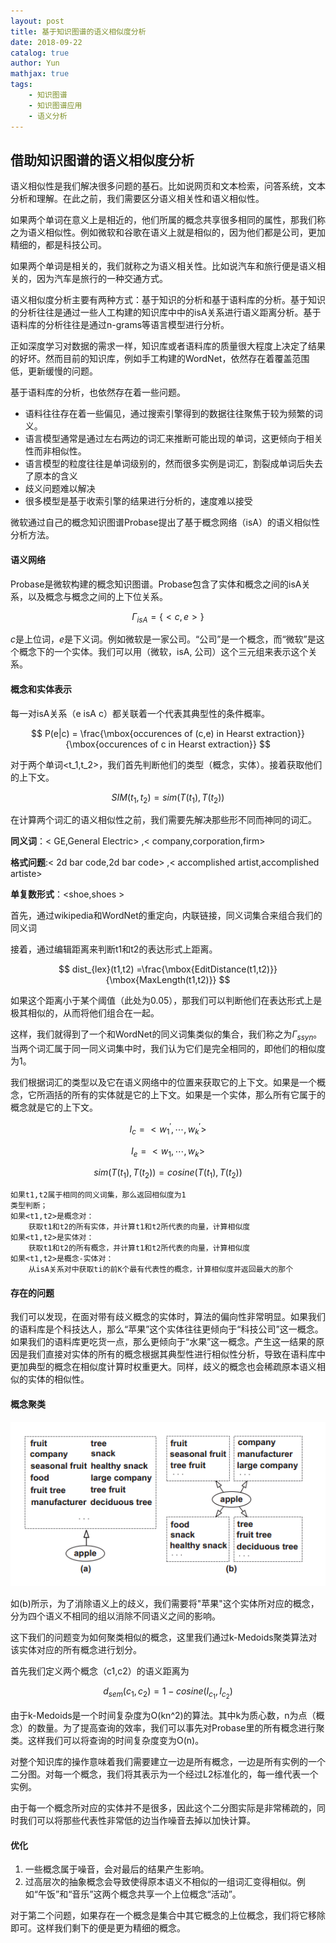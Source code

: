 ```yaml
---
layout: post  
title: 基于知识图谱的语义相似度分析  
date: 2018-09-22
catalog: true
author: Yun
mathjax: true
tags:
    - 知识图谱
    - 知识图谱应用
    - 语义分析
---
```






## 借助知识图谱的语义相似度分析

语义相似性是我们解决很多问题的基石。比如说网页和文本检索，问答系统，文本分析和理解。在此之前，我们需要区分语义相关性和语义相似性。

如果两个单词在意义上是相近的，他们所属的概念共享很多相同的属性，那我们称之为语义相似性。例如微软和谷歌在语义上就是相似的，因为他们都是公司，更加精细的，都是科技公司。

如果两个单词是相关的，我们就称之为语义相关性。比如说汽车和旅行便是语义相关的，因为汽车是旅行的一种交通方式。

语义相似度分析主要有两种方式：基于知识的分析和基于语料库的分析。基于知识的分析往往是通过一些人工构建的知识库中中的isA关系进行语义距离分析。基于语料库的分析往往是通过n-grams等语言模型进行分析。

正如深度学习对数据的需求一样，知识库或者语料库的质量很大程度上决定了结果的好坏。然而目前的知识库，例如手工构建的WordNet，依然存在着覆盖范围低，更新缓慢的问题。

基于语料库的分析，也依然存在着一些问题。

- 语料往往存在着一些偏见，通过搜索引擎得到的数据往往聚焦于较为频繁的词义。
- 语言模型通常是通过左右两边的词汇来推断可能出现的单词，这更倾向于相关性而非相似性。
- 语言模型的粒度往往是单词级别的，然而很多实例是词汇，割裂成单词后失去了原本的含义
- 歧义问题难以解决
- 很多模型是基于收索引擎的结果进行分析的，速度难以接受

微软通过自己的概念知识图谱Probase提出了基于概念网络（isA）的语义相似性分析方法。



#### 语义网络

Probase是微软构建的概念知识图谱。Probase包含了实体和概念之间的isA关系，以及概念与概念之间的上下位关系。

$$
\Gamma_{isA} = \{<c,e>\}
$$

$c$是上位词，$e$是下义词。例如微软是一家公司。“公司”是一个概念，而“微软”是这个概念下的一个实体。我们可以用（微软，isA, 公司）这个三元组来表示这个关系。





#### 概念和实体表示

每一对isA关系（e isA c）都关联着一个代表其典型性的条件概率。

$$
P(e|c) = \frac{\mbox{occurences of (c,e) in Hearst extraction}}{\mbox{occurences of c in Hearst extraction}}
$$

对于两个单词<t_1,t_2>，我们首先判断他们的类型（概念，实体）。接着获取他们的上下文。

$$
SIM(t_1,t_2)=sim(T(t_1),T(t_2))
$$

在计算两个词汇的语义相似性之前，我们需要先解决那些形不同而神同的词汇。

**同义词**：&lt; GE,General Electric&gt; ,&lt; company,corporation,firm&gt; 

**格式问题**:&lt; 2d bar code,2d bar code&gt; ,&lt; accomplished artist,accomplished artiste&gt; 

**单复数形式**：&lt;shoe,shoes &gt; 

首先，通过wikipedia和WordNet的重定向，内联链接，同义词集合来组合我们的同义词

接着，通过编辑距离来判断t1和t2的表达形式上距离。

$$
dist_{lex}(t1,t2) =\frac{\mbox{EditDistance(t1,t2)}}{\mbox{MaxLength(t1,t2)}}
$$

如果这个距离小于某个阈值（此处为0.05），那我们可以判断他们在表达形式上是极其相似的，从而将他们组合在一起。

这样，我们就得到了一个和WordNet的同义词集类似的集合，我们称之为$\Gamma_{ssyn}$。当两个词汇属于同一同义词集中时，我们认为它们是完全相同的，即他们的相似度为1。

我们根据词汇的类型以及它在语义网络中的位置来获取它的上下文。如果是一个概念，它所涵括的所有的实体就是它的上下文。如果是一个实体，那么所有它属于的概念就是它的上下文。

$$
I_c = <w_1^{'},\cdots,w_k^{'}>
$$

$$
I_e = <w_1,\cdots,w_k>
$$

$$
sim(T(t_1),T(t_2))=cosine(T(t_1),T(t_2))
$$

```
如果t1,t2属于相同的同义词集，那么返回相似度为1
类型判断；
如果<t1,t2>是概念对：
	获取t1和t2的所有实体，并计算t1和t2所代表的向量，计算相似度
如果<t1,t2>是实体对：
	获取t1和t2的所有概念，并计算t1和t2所代表的向量，计算相似度
如果<t1,t2>是概念-实体对：
	从isA关系对中获取ti的前K个最有代表性的概念，计算相似度并返回最大的那个
```



#### 存在的问题

我们可以发现，在面对带有歧义概念的实体时，算法的偏向性非常明显。如果我们的语料库是个科技达人，那么“苹果”这个实体往往更倾向于“科技公司”这一概念。如果我们的语料库更吃货一点，那么更倾向于“水果”这一概念。产生这一结果的原因是我们直接对实体的所有的概念根据其典型性进行相似性分析，导致在语料库中更加典型的概念在相似度计算时权重更大。同样，歧义的概念也会稀疏原本语义相似的实体的相似性。

#### 概念聚类

![cluster](https://github.com/FeiLiYun/feiliyun.github.io/raw/master/img/cluster.png)

如(b)所示，为了消除语义上的歧义，我们需要将"苹果"这个实体所对应的概念，分为四个语义不相同的组以消除不同语义之间的影响。

这下我们的问题变为如何聚类相似的概念，这里我们通过k-Medoids聚类算法对该实体对应的所有概念进行划分。

首先我们定义两个概念（c1,c2）的语义距离为

$$
d_{sem}(c_1,c_2)=1-cosine(I_{c_1},I_{c_2})
$$



由于k-Medoids是一个时间复杂度为O(kn^2)的算法。其中k为质心数，n为点（概念）的数量。为了提高查询的效率，我们可以事先对Probase里的所有概念进行聚类。这样我们可以将查询的时间复杂度变为O(n)。

对整个知识库的操作意味着我们需要建立一边是所有概念，一边是所有实例的一个二分图。对每一个概念，我们将其表示为一个经过L2标准化的，每一维代表一个实例。

由于每一个概念所对应的实体并不是很多，因此这个二分图实际是非常稀疏的，同时我们可以将那些代表性非常低的边当作噪音去掉以加快计算。



#### 优化

1. 一些概念属于噪音，会对最后的结果产生影响。
2. 过高层次的抽象概念会导致使得原本语义不相似的一组词汇变得相似。例如“午饭”和“音乐”这两个概念共享一个上位概念“活动”。

对于第二个问题，如果存在一个概念是集合中其它概念的上位概念，我们将它移除即可。这样我们剩下的便是更为精细的概念。

